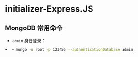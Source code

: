 # initializer-Express.JS

## MongoDB 常用命令

- `admin` 身份登录：

```bash
➜  ~ mongo -u root -p 123456 --authenticationDatabase admin
```

